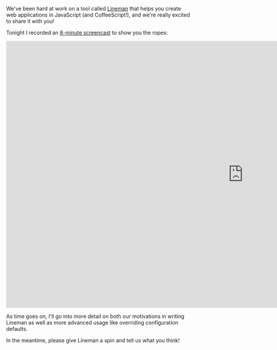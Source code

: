 We've been hard at work on a tool called [Lineman](https://github.com/testdouble/lineman) that helps you create web applications in JavaScript (and CoffeeScript!), and we're really excited to share it with you!

Tonight I recorded an [8-minute screencast](http://www.youtube.com/watch?v=BmZ4XRErYAI) to show you the ropes:



<div class="wide-hd-video-lol">
  <iframe width="1280" height="720" src="http://www.youtube.com/embed/BmZ4XRErYAI?rel=0" frameborder="0" allowfullscreen></iframe>
</div>



As time goes on, I'll go into more detail on both our motivations in writing Lineman as well as more advanced usage like overriding configuration defaults.

In the meantime, please give Lineman a spin and tell us what you think!
